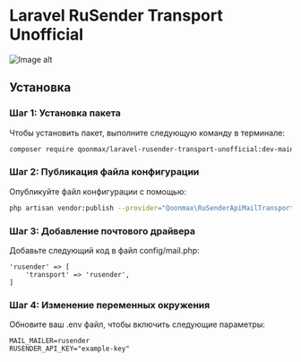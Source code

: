 # Laravel RuSender Transport Unofficial
![Image alt](https://github.com/qoonmax/laravel-rusender-transport-unofficial/blob/main/lrtu.png)

## Установка

### Шаг 1: Установка пакета
Чтобы установить пакет, выполните следующую команду в терминале:

```bash
composer require qoonmax/laravel-rusender-transport-unofficial:dev-main
```

### Шаг 2: Публикация файла конфигурации
Опубликуйте файл конфигурации с помощью:

```bash
php artisan vendor:publish --provider="Qoonmax\RuSenderApiMailTransport\RuSenderTransportProvider"
```

### Шаг 3: Добавление почтового драйвера
Добавьте следующий код в файл config/mail.php:

```
'rusender' => [
    'transport' => 'rusender',
]
```

### Шаг 4: Изменение переменных окружения
Обновите ваш .env файл, чтобы включить следующие параметры:

```
MAIL_MAILER=rusender
RUSENDER_API_KEY="example-key"
```
